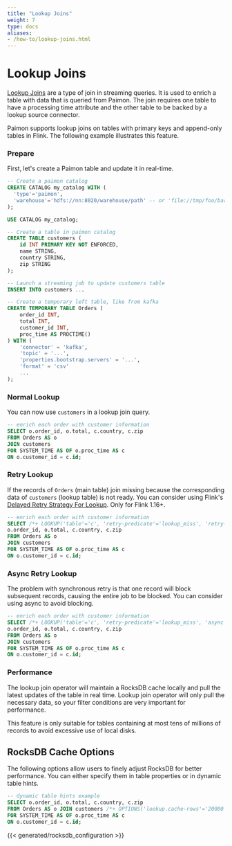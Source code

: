 ```yaml
---
title: "Lookup Joins"
weight: 7
type: docs
aliases:
- /how-to/lookup-joins.html
---
```

<!--
Licensed to the Apache Software Foundation (ASF) under one
or more contributor license agreements.  See the NOTICE file
distributed with this work for additional information
regarding copyright ownership.  The ASF licenses this file
to you under the Apache License, Version 2.0 (the
"License"); you may not use this file except in compliance
with the License.  You may obtain a copy of the License at

  http://www.apache.org/licenses/LICENSE-2.0

Unless required by applicable law or agreed to in writing,
software distributed under the License is distributed on an
"AS IS" BASIS, WITHOUT WARRANTIES OR CONDITIONS OF ANY
KIND, either express or implied.  See the License for the
specific language governing permissions and limitations
under the License.
-->

# Lookup Joins

[Lookup Joins](https://nightlies.apache.org/flink/flink-docs-stable/docs/dev/table/sql/queries/joins/) are a type of join in streaming queries. It is used to enrich a table with data that is queried from Paimon. The join requires one table to have a processing time attribute and the other table to be backed by a lookup source connector.

Paimon supports lookup joins on tables with primary keys and append-only tables in Flink. The following example illustrates this feature.

### Prepare

First, let's create a Paimon table and update it in real-time.

```sql
-- Create a paimon catalog
CREATE CATALOG my_catalog WITH (
  'type'='paimon',
  'warehouse'='hdfs://nn:8020/warehouse/path' -- or 'file://tmp/foo/bar'
);

USE CATALOG my_catalog;

-- Create a table in paimon catalog
CREATE TABLE customers (
    id INT PRIMARY KEY NOT ENFORCED,
    name STRING,
    country STRING,
    zip STRING
);

-- Launch a streaming job to update customers table
INSERT INTO customers ...

-- Create a temporary left table, like from kafka
CREATE TEMPORARY TABLE Orders (
    order_id INT,
    total INT,
    customer_id INT,
    proc_time AS PROCTIME()
) WITH (
    'connector' = 'kafka',
    'topic' = '...',
    'properties.bootstrap.servers' = '...',
    'format' = 'csv'
    ...
);
```

### Normal Lookup

You can now use `customers` in a lookup join query.

```sql
-- enrich each order with customer information
SELECT o.order_id, o.total, c.country, c.zip
FROM Orders AS o
JOIN customers
FOR SYSTEM_TIME AS OF o.proc_time AS c
ON o.customer_id = c.id;
```

### Retry Lookup

If the records of `Orders` (main table) join missing because the corresponding data of `customers` (lookup table) is not ready.
You can consider using Flink's [Delayed Retry Strategy For Lookup](https://nightlies.apache.org/flink/flink-docs-master/docs/dev/table/sql/queries/hints/#3-enable-delayed-retry-strategy-for-lookup).
Only for Flink 1.16+.

```sql
-- enrich each order with customer information
SELECT /*+ LOOKUP('table'='c', 'retry-predicate'='lookup_miss', 'retry-strategy'='fixed_delay', 'fixed-delay'='1s', 'max-attempts'='600') */
o.order_id, o.total, c.country, c.zip
FROM Orders AS o
JOIN customers
FOR SYSTEM_TIME AS OF o.proc_time AS c
ON o.customer_id = c.id;
```

### Async Retry Lookup

The problem with synchronous retry is that one record will block subsequent records, causing the entire job to be blocked.
You can consider using async to avoid blocking.

```sql
-- enrich each order with customer information
SELECT /*+ LOOKUP('table'='c', 'retry-predicate'='lookup_miss', 'async'='true', 'output-mode'='allow_unordered', 'retry-strategy'='fixed_delay', 'fixed-delay'='1s', 'max-attempts'='600') */
o.order_id, o.total, c.country, c.zip
FROM Orders AS o
JOIN customers
FOR SYSTEM_TIME AS OF o.proc_time AS c
ON o.customer_id = c.id;
```

### Performance

The lookup join operator will maintain a RocksDB cache locally and pull the latest updates of the table in real time. Lookup join operator will only pull the necessary data, so your filter conditions are very important for performance.

This feature is only suitable for tables containing at most tens of millions of records to avoid excessive use of local disks.

## RocksDB Cache Options

The following options allow users to finely adjust RocksDB for better performance. You can either specify them in table properties or in dynamic table hints.

```sql
-- dynamic table hints example
SELECT o.order_id, o.total, c.country, c.zip
FROM Orders AS o JOIN customers /*+ OPTIONS('lookup.cache-rows'='20000') */
FOR SYSTEM_TIME AS OF o.proc_time AS c
ON o.customer_id = c.id;
```

{{< generated/rocksdb_configuration >}}
